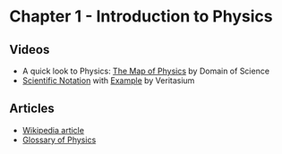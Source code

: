 # Chapter 1 - Introduction to Physics

## Videos
* A quick look to Physics: [The Map of Physics](https://www.youtube.com/watch?v=ZihywtixUYo) by Domain of Science
* [Scientific Notation](https://www.youtube.com/watch?v=WwmJ5nMmigQ) with [Example](https://www.youtube.com/watch?v=-vomqiURUgA) by Veritasium

## Articles
* [Wikipedia article](https://en.wikipedia.org/wiki/Physics)
* [Glossary of Physics](https://en.wikipedia.org/wiki/Glossary_of_physics)
